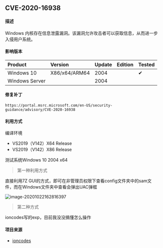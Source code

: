 ## CVE-2020-16938

#### 描述

Windows 内核存在信息泄露漏洞。该漏洞允许攻击者可以获取信息，从而进一步入侵用户系统。 

#### 影响版本

| Product        | Version       | Update | Edition | Tested             |
| :------------- | :------------ | ------ | ------- | ------------------ |
| Windows 10     | X86/x64/ARM64 | 2004   |         | &#10004; |
| Windows Server |               | 2004   |         |                    |

#### 修复补丁

```
https://portal.msrc.microsoft.com/en-US/security-guidance/advisory/CVE-2020-16938
```

#### 利用方式

编译环境

- VS2019（V142）X64 Release
- VS2019（V142）X86 Release

测试系统Windows 10 2004 x64 

> 第一种利用方式

直接利用7Z GUI的方式，即可在非管理员权限下查看config文件夹中的sam文件，而在Windows文件夹中查看会弹出UAC弹框

![image-20201022162816397](https://raw.github.com/Ascotbe/Random-img/master/Kernelhub/CVE-2020-16938_win10_2004.png)

> 第二种方式

ioncodes写的exp，目前我没没搞懂怎么操作

#### 项目来源

- [ioncodes](https://github.com/ioncodes/CVE-2020-16938)